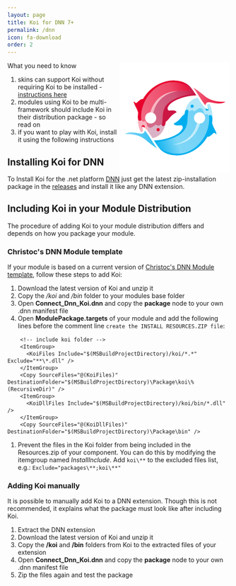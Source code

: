 ```yaml
---
layout: page
title: Koi for DNN 7+
permalink: /dnn
icon: fa-download
order: 2
---
```


<img src="assets/logos/koi-yinyang-250.png" style="float: right">

What you need to know

1. skins can support Koi without requiring Koi to be installed - [instructions here](dnn-themes)
1. modules using Koi to be multi-framework should include Koi in their distribution package - so read on
1. if you want to play with Koi, install it using the following instructions

## Installing Koi for DNN

To Install Koi for the .net platform [DNN](http://www.dnnsoftware.com/) just get the latest zip-installation package in the [releases](https://connect-koi.net//releases) and install it like any DNN extension.

## Including Koi in your Module Distribution
The procedure of adding Koi to your module distribution differs and depends on how you package your module.

### Christoc's DNN Module template
If your module is based on a current version of [Christoc's DNN Module template](https://github.com/ChrisHammond/DNNTemplates), follow these steps to add Koi:
1. Download the latest version of Koi and unzip it
1. Copy the _/koi_ and _/bin_ folder to your modules base folder
1. Open **Connect_Dnn_Koi.dnn** and copy the **package** node to your own .dnn manifest file
1. Open **ModulePackage.targets** of your module and add the following lines before the comment line `create the INSTALL RESOURCES.ZIP file`:
~~~~
	<!-- include koi folder -->
    <ItemGroup>
      <KoiFiles Include="$(MSBuildProjectDirectory)/koi/*.*" Exclude="**\*.dll" />
    </ItemGroup>
    <Copy SourceFiles="@(KoiFiles)" DestinationFolder="$(MSBuildProjectDirectory)\Package\koi\%(RecursiveDir)" />
    <ItemGroup>
      <KoiDllFiles Include="$(MSBuildProjectDirectory)/koi/bin/*.dll" />
    </ItemGroup>
    <Copy SourceFiles="@(KoiDllFiles)" DestinationFolder="$(MSBuildProjectDirectory)\Package\bin" />
~~~~
1. Prevent the files in the Koi folder from being included in the Resources.zip of your component. You can do this by modifying the itemgroup named _InstallInclude_. Add `koi\**` to the excluded files list, e.g.: `Exclude="packages\**;koi\**"`

### Adding Koi manually
It is possible to manually add Koi to a DNN extension. Though this is not recommended, it explains what the package must look like after including Koi.
1. Extract the DNN extension
1. Download the latest version of Koi and unzip it
1. Copy the **/koi** and **/bin** folders from Koi to the extracted files of your extension
1. Open **Connect_Dnn_Koi.dnn** and copy the **package** node to your own .dnn manifest file
1. Zip the files again and test the package